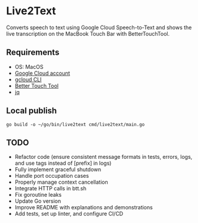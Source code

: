 # Live2Text

Converts speech to text using Google Cloud Speech-to-Text and shows the live transcription on the MacBook Touch Bar with BetterTouchTool.

## Requirements

- OS: MacOS
- [Google Cloud account](https://cloud.google.com/)
- [gcloud CLI](https://cloud.google.com/sdk/docs/install)
- [Better Touch Tool](https://folivora.ai/)
- [jq](https://github.com/jqlang/jq)

## Local publish

```shell
go build -o ~/go/bin/live2text cmd/live2text/main.go
```

## TODO

- Refactor code (ensure consistent message formats in tests, errors, logs, and use tags instead of \[prefix\] in logs)
- Fully implement graceful shutdown
- Handle port occupation cases
- Properly manage context cancellation
- Integrate HTTP calls in btt.sh
- Fix goroutine leaks
- Update Go version
- Improve README with explanations and demonstrations
- Add tests, set up linter, and configure CI/CD
